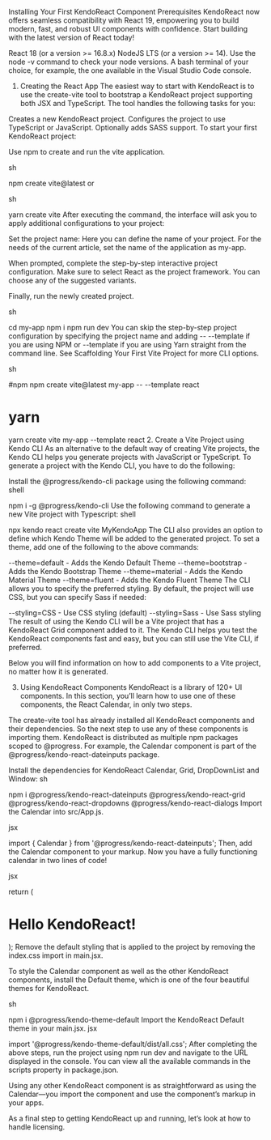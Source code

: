 Installing Your First KendoReact Component
Prerequisites
KendoReact now offers seamless compatibility with React 19, empowering you to build modern, fast, and robust UI components with confidence. Start building with the latest version of React today!

React 18 (or a version >= 16.8.x)
NodeJS LTS (or a version >= 14). Use the node -v command to check your node versions.
A bash terminal of your choice, for example, the one available in the Visual Studio Code console.
1. Creating the React App
The easiest way to start with KendoReact is to use the create-vite tool to bootstrap a KendoReact project supporting both JSX and TypeScript. The tool handles the following tasks for you:

Creates a new KendoReact project.
Configures the project to use TypeScript or JavaScript.
Optionally adds SASS support.
To start your first KendoReact project:

Use npm to create and run the vite application.

sh

npm create vite@latest
or

sh

yarn create vite
After executing the command, the interface will ask you to apply additional configurations to your project:

Set the project name:
Here you can define the name of your project. For the needs of the current article, set the name of the application as my-app.

When prompted, complete the step-by-step interactive project configuration. Make sure to select React as the project framework. You can choose any of the suggested variants.

Finally, run the newly created project.

sh

cd my-app
npm i
npm run dev
You can skip the step-by-step project configuration by specifying the project name and adding -- --template if you are using NPM or --template if you are using Yarn straight from the command line. See Scaffolding Your First Vite Project for more CLI options.

sh

#npm
npm create vite@latest my-app -- --template react

# yarn
yarn create vite my-app --template react
2. Create a Vite Project using Kendo CLI
As an alternative to the default way of creating Vite projects, the Kendo CLI helps you generate projects with JavaScript or TypeScript. To generate a project with the Kendo CLI, you have to do the following:

Install the @progress/kendo-cli package using the following command:
shell

npm i -g @progress/kendo-cli
Use the following command to generate a new Vite project with Typescript:
shell

npx kendo react create vite MyKendoApp
The CLI also provides an option to define which Kendo Theme will be added to the generated project. To set a theme, add one of the following to the above commands:

--theme=default - Adds the Kendo Default Theme
--theme=bootstrap - Adds the Kendo Bootstrap Theme
--theme=material - Adds the Kendo Material Theme
--theme=fluent - Adds the Kendo Fluent Theme
The CLI allows you to specify the preferred styling. By default, the project will use CSS, but you can specify Sass if needed:

--styling=CSS - Use CSS styling (default)
--styling=Sass - Use Sass styling
The result of using the Kendo CLI will be a Vite project that has a KendoReact Grid component added to it. The Kendo CLI helps you test the KendoReact components fast and easy, but you can still use the Vite CLI, if preferred.

Below you will find information on how to add components to a Vite project, no matter how it is generated.

3. Using KendoReact Components
KendoReact is a library of 120+ UI components. In this section, you’ll learn how to use one of these components, the React Calendar, in only two steps.

The create-vite tool has already installed all KendoReact components and their dependencies. So the next step to use any of these components is importing them. KendoReact is distributed as multiple npm packages scoped to @progress. For example, the Calendar component is part of the @progress/kendo-react-dateinputs package.

Install the dependencies for KendoReact Calendar, Grid, DropDownList and Window:
sh

npm i @progress/kendo-react-dateinputs @progress/kendo-react-grid @progress/kendo-react-dropdowns @progress/kendo-react-dialogs
Import the Calendar into src/App.js.

jsx

import { Calendar } from '@progress/kendo-react-dateinputs';
Then, add the Calendar component to your markup. Now you have a fully functioning calendar in two lines of code!

jsx

return (
    <div className="App">
        <h1>Hello KendoReact!</h1>
        <Calendar />
    </div>
);
Remove the default styling that is applied to the project by removing the index.css import in main.jsx.

To style the Calendar component as well as the other KendoReact components, install the Default theme, which is one of the four beautiful themes for KendoReact.

sh

npm i @progress/kendo-theme-default
Import the KendoReact Default theme in your main.jsx.
jsx

import '@progress/kendo-theme-default/dist/all.css';
After completing the above steps, run the project using npm run dev and navigate to the URL displayed in the console. You can view all the available commands in the scripts property in package.json.

Using any other KendoReact component is as straightforward as using the Calendar—you import the component and use the component’s markup in your apps.

As a final step to getting KendoReact up and running, let’s look at how to handle licensing.